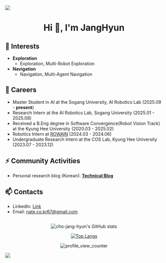 <div>
<img src="https://capsule-render.vercel.app/api?type=waving&color=BDBDC8&height=80&section=header" />

<h1 align="center">Hi 👋, I'm JangHyun</h1>

## 🌱 Interests
- **Exploration**
  - Exploration, Multi-Robot Exploration
- **Navigation**
  - Navigation, Multi-Agent Navigation


## 🔭 Careers
- Master Student in AI at the Sogang University, AI Robotics Lab (2025.09 - **present**)
- Research Intern at the AI Robotics Lab, Sogang University (2025.01 - 2025.08)
- Received a B.Eng degree in Software Convergence(Robot Vision Track) at the Kyung Hee University (2020.03 - 2025.02)
- Robotics Intern at [ROWAIN](https://rowain.com/) (2024.03 - 2024.06)
- Undergraduate Research Intern at the COS Lab, Kyung Hee University (2023.07 - 2023.12)



## ⚡ Community Activities
- Personal research blog (Korean): [**Technical Blog**](https://priceless-hyun.tistory.com/)


## 📫 Contacts
- LinkedIn: [Link](https://www.linkedin.com/in/janghyun-cho/)
- Email: nate.co.kr67@gmail.com


##

<div align="center">

  ![cho-jang-hyun's GitHub stats](https://github-readme-stats.vercel.app/api?username=cho-jang-hyun&count_private=true&show_icons=true)

  [![Top Langs](https://github-readme-stats.vercel.app/api/top-langs/?username=cho-jang-hyun&exclude_repo=cho-jang-hyun.github.io,cho-jang-hyun.github.io-legacyblog_source,cho-jang-hyun,&layout=compact)](https://github.com/anuraghazra/github-readme-stats)

  ![profile_view_counter](https://komarev.com/ghpvc/?username=cho-jang-hyun)
</div>

<img src="https://capsule-render.vercel.app/api?type=waving&color=BDBDC8&height=80&section=footer" />
</div>
